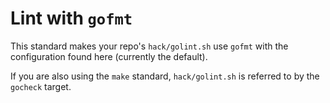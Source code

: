 # Lint with `gofmt`

This standard makes your repo's `hack/golint.sh` use `gofmt` with the
configuration found here (currently the default).

If you are also using the `make` standard, `hack/golint.sh` is referred
to by the `gocheck` target.
